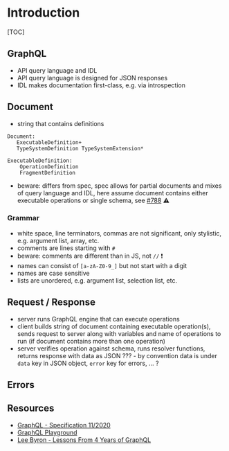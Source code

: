 # Introduction

[TOC]



## GraphQL

- API query language and IDL
- API query language is designed for JSON responses
- IDL makes documentation first-class, e.g. via introspection



## Document

- string that contains definitions

```plaintext
Document:
   ExecutableDefinition+
   TypeSystemDefinition TypeSystemExtension*

ExecutableDefinition:
    OperationDefinition
    FragmentDefinition
```

- beware: differs from spec, spec allows for partial documents and mixes of query language and IDL, here assume document contains either executable operations or single schema, see [#788](https://github.com/graphql/graphql-spec/issues/788#issuecomment-721298885) ⚠️



### Grammar

- white space, line terminators, commas are not significant, only stylistic, e.g. argument list, array, etc.
- comments are lines starting with `#`
- beware: comments are different than in JS, not `//` ❗️
- names can consist of `[a-zA-Z0-9_]` but not start with a digit
- names are case sensitive
- lists are unordered, e.g. argument list, selection list, etc.



## Request / Response

- server runs GraphQL engine that can execute operations
- client builds string of document containing executable operation(s), sends request to server along with variables and name of operations to run (if document contains more than one operation)
- server verifies operation against schema, runs resolver functions, returns response with data as JSON
??? - by convention data is under `data` key in JSON object, `error` key for errors, ... ?



## Errors

<!--
??? if query errors gets partial response by default, needs to do error handling on client

??? error list
field is set to `null` value + error is added to list
error never just makes field `null` without other information
if error and field type is non-null, then field error is thrown ?? parent field is set to null ??

allows a nullable field to return null if it fails, e.g. server down, typo in name, etc.
if error on non-nullable field, bubbles up until nearest nullable parent type and nulls that

doesn't use HTTP verbs!!!, e.g. if query failed still 200 OK (except if server itself has problem) 
-->



## Resources

- [GraphQL - Specification 11/2020](http://spec.graphql.org/draft/)
- [GraphQL Playground](https://graphql.org/swapi-graphql/)
- [Lee Byron - Lessons From 4 Years of GraphQL](https://www.graphql.com/articles/4-years-of-graphql-lee-byron)